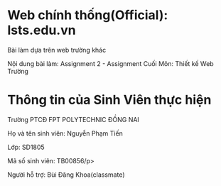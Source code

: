 <h1>Web chính thống(Official): lsts.edu.vn</h1>
<p> Bài làm dựa trên web trường khác </p>
<p> Nội dung bài làm: Assignment 2 - Assignment Cuối Môn: Thiết kế Web Trường </p>
<h1>Thông tin của Sinh Viên thực hiện</h1>
<p> Trường PTCĐ FPT POLYTECHNIC ĐỒNG NAI </p>
<p>Họ và tên sinh viên: Nguyễn Phạm Tiến</p>
<p>Lớp: SD1805
<p>Mã số sinh viên: TB00856/p>
<p> Người hỗ trợ: Bùi Đăng Khoa(classmate) </p>
